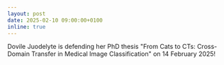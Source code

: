 ```yaml
---
layout: post
date: 2025-02-10 09:00:00+0100
inline: true
---
```


Dovile Juodelyte is defending her PhD thesis "From Cats to CTs: Cross-Domain Transfer in Medical Image Classification" on 14 February 2025!
